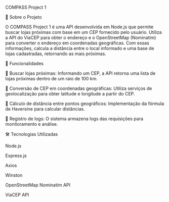 COMPASS Project 1

📌 Sobre o Projeto

O COMPASS Project 1 é uma API desenvolvida em Node.js que permite buscar lojas próximas com base em um CEP fornecido pelo usuário. Utiliza a API do ViaCEP para obter o endereço e o OpenStreetMap (Nominatim) para converter o endereço em coordenadas geográficas. Com essas informações, calcula a distância entre o local informado e uma base de lojas cadastradas, retornando as mais próximas.

🚀 Funcionalidades

🔎 Buscar lojas próximas: Informando um CEP, a API retorna uma lista de lojas próximas dentro de um raio de 100 km.

📍 Conversão de CEP em coordenadas geográficas: Utiliza serviços de geolocalização para obter latitude e longitude a partir do CEP.

📏 Cálculo de distância entre pontos geográficos: Implementação da fórmula de Haversine para calcular distâncias.

📜 Registro de logs: O sistema armazena logs das requisições para monitoramento e análise.

🛠️ Tecnologias Utilizadas

Node.js

Express.js

Axios

Winston

OpenStreetMap Nominatim API

ViaCEP API
